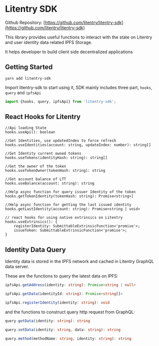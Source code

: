 # Litentry SDK

Github Repository: [https://github.com/litentry/litentry-sdk](https://github.com/litentry/litentry-sdk)

This library provides useful functions to interact with the state on Litentry and user identity data related IPFS Storage.

It helps developer to build client side decentralized applications

## Getting Started

```ignore
yarn add litentry-sdk
```

Import litentry-sdk to start using it, SDK mainly includes three part, `hooks`, `query` and `ipfsApi`

```typescript
import {hooks, query, ipfsApi} from 'litentry-sdk';
```

## React Hooks for Litentry

```typescript,ignore
//Api loading State
hooks.useApi(): boolean

//Get Identities, use updatedIndex to force refresh
hooks.useIdentities(account: string, updateIndex: number): string[]

//Get Identity current owned tokens
hooks.useTokens(identityHash: string): string[]

//Get the owner of the token 
hooks.useTokenOwner(tokenHash: string): string

//Get account balance of LTT 
hooks.useBalance(account: string): string

//Help async function for query issuer Identity of the token
hooks.getTokenIdentity(tokenHash: string): Promise<string>]

//Help async function for getting the last issued identity
hooks.getLastIdentity(account: string): Promise<string | void>

// react hooks for using native extrinsics on Litentry
hooks.useExtrinsics(): {
	registerIdentity: SubmittableExtrinsicFunction<'promise'>;
	issueToken: SubmittableExtrinsicFunction<'promise'>;
}

```

## Identity Data Query

Identity data is stored in the IPFS network and cached in Litentry GraphQL data server.

These are the functions to query the latest data on IPFS:

```typescript
ipfsApi.getAddress(identity: string): Promise<string | null>

ipfsApi.getData(identityId: string): Promise<string[]>

ipfsApi.registerIdentity(identity: string): void
```

and the functions to construct query http request from GraphQL:

```typescript
query.getData(identity: string): string

query.setData(identity: string, data: string): string

query.method(methodName: string, identity: string): string 
```
